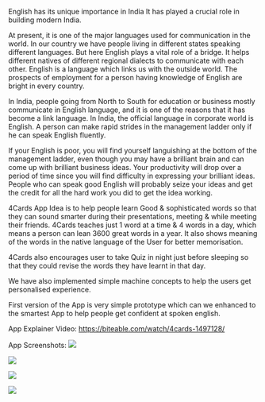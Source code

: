 English has its unique importance in India It has played a crucial role in building modern India.

At present, it is one of the major languages used for communication in the world. In our
country we have people living in different states speaking different languages. But here
English plays a vital role of a bridge. It helps different natives of different regional
dialects to communicate with each other. English is a language which links us with the
outside world. The prospects of employment for a person having knowledge of English are
bright in every country.

In India, people going from North to South for education or business mostly communicate in
English language, and it is one of the reasons that it has become a link language.
In India, the official language in corporate world is English. A
person can make rapid strides in the management ladder only if he can speak English
fluently.

If your English is poor, you will find yourself languishing at the bottom of the management
ladder, even though you may have a brilliant brain and can come up with brilliant business
ideas. Your productivity will drop over a period of time since you will find difficulty in
expressing your brilliant ideas. People who can speak good English will probably seize your
ideas and get the credit for all the hard work you did to get the idea working.

4Cards App Idea is to help people learn Good & sophisticated words so that they can sound 
smarter during their presentations, meeting & while meeting their friends. 4Cards teaches
just 1 word at a time & 4 words in a day, which means a person can lean 3600 great words in
a year. It also shows meaning of the words in the native language of the User for better 
memorisation.

4Cards also encourages user to take Quiz in night just before sleeping so that they could
revise the words they have learnt in that day.

We have also implemented simple machine concepts to help the users get personalised experience.

First version of the App is very simple prototype which can we enhanced to the smartest App
to help people get confident at spoken english.

App Explainer Video: https://biteable.com/watch/4cards-1497128/

App Screenshots:
![](http://i.imgur.com/W5UBlcRg.png)

![](http://i.imgur.com/HscWfCY.png)

![](http://i.imgur.com/bNh3thn.png)

![](http://i.imgur.com/4krvDQ9.png)
